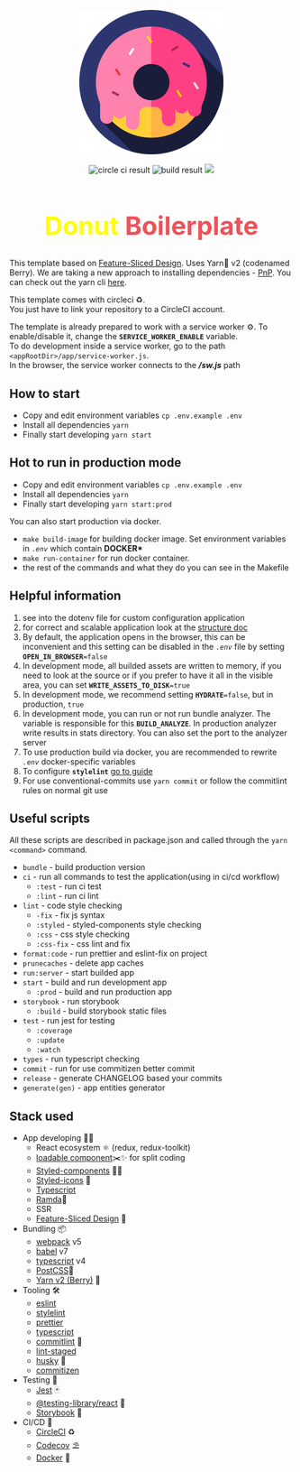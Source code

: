 <p align="center">
  <img width="256" src="./src/assets/svgs/new_logo.svg" alt="Donut Logo"/>
</p>

<p align="center">
  <img src="https://circleci.com/gh/kirill-krasuk/donut_boilerplate.svg?style=svg" alt="circle ci result"/>
  <img src="https://img.shields.io/circleci/build/github/kirill-krasuk/donut_boilerplate" alt="build result">
  <a href="https://codecov.io/gh/kirill-krasuk/donut_boilerplate">
  <img src="https://codecov.io/gh/kirill-krasuk/donut_boilerplate/branch/develop/graph/badge.svg?token=SPFQJZ6O73"/>
  </a>
</p>

<h1 align="center" style="font-size: 45px; font-weight: bold">
<span style="color: yellow">Donut</span> <span style="color: #F05158">Boilerplate</span>
</h1>

This template based on [Feature-Sliced Design](https://feature-sliced.design/). Uses Yarn🧶 v2 (codenamed Berry). We are taking a new approach to installing dependencies - [PnP](https://classic.yarnpkg.com/en/docs/pnp/).
You can check out the yarn cli [here](https://yarnpkg.com/cli/install).

This template comes with circleci ♻️.<br/>
You just have to link your repository to a CircleCI account.

The template is already prepared to work with a service worker ⚙️. To enable/disable it, change the **`SERVICE_WORKER_ENABLE`** variable. <br/>
To do development inside a service worker, go to the path `<appRootDir>/app/service-worker.js`.<br/>
In the browser, the service worker connects to the _**/sw.js**_ path

## How to start

-   Copy and edit environment variables `cp .env.example .env`
-   Install all dependencies `yarn`
-   Finally start developing `yarn start`

## Hot to run in production mode

-   Copy and edit environment variables `cp .env.example .env`
-   Install all dependencies `yarn`
-   Finally start developing `yarn start:prod`

You can also start production via docker.

-   `make build-image` for building docker image. Set environment variables in _`.env`_ which contain **DOCKER\***
-   `make run-container` for run docker container.
-   the rest of the commands and what they do you can see in the Makefile

## Helpful information

1. see into the dotenv file for custom configuration application
1. for correct and scalable application look at the [structure doc](/docs/structure/)
1. By default, the application opens in the browser, this can be inconvenient and this setting can be disabled in the _`.env`_ file by setting **`OPEN_IN_BROWSER`**`=false`
1. In development mode, all builded assets are written to memory, if you need to look at the source or if you prefer to have it all in the visible area, you can set **`WRITE_ASSETS_TO_DISK`**`=true`
1. In development mode, we recommend setting **`HYDRATE`**`=false`, but in production, `true`
1. In development mode, you can run or not run bundle analyzer.
   The variable is responsible for this **`BUILD_ANALYZE`**. In production analyzer write results in stats directory. You can also set the port to the analyzer server
1. To use production build via docker, you are recommended to rewrite _`.env`_ docker-specific variables
1. To configure **`stylelint`** [go to guide](./docs/stylelint/README.md)
1. For use conventional-commits use `yarn commit` or follow the commitlint rules on normal git use

## Useful scripts

All these scripts are described in package.json and called through the `yarn <command>` command.

-   `bundle` - build production version
-   `ci` - run all commands to test the application(using in ci/cd workflow)
    -   `:test` - run ci test
    -   `:lint` - run ci lint
-   `lint` - code style checking
    -   `-fix` - fix js syntax
    -   `:styled` - styled-components style checking
    -   `:css` - css style checking
    -   `:css-fix` - css lint and fix
-   `format:code` - run prettier and eslint-fix on project
-   `prunecaches` - delete app caches
-   `run:server` - start builded app
-   `start` - build and run development app
    -   `:prod` - build and run production app
-   `storybook` - run storybook
    -   `:build` - build storybook static files
-   `test` - run jest for testing
    -   `:coverage`
    -   `:update`
    -   `:watch`
-   `types` - run typescript checking
-   `commit` - run for use commitizen better commit
-   `release` - generate CHANGELOG based your commits
-   `generate(gen)` - app entities generator

## Stack used

-   App developing 🧑‍💻
    -   React ecosystem ⚛ (redux, redux-toolkit)
    -   [loadable component](https://loadable-components.com/)✂️✨ for split coding
    -   [Styled-components](https://styled-components.com/) 💅🏾
    -   [Styled-icons](https://styled-icons.js.org/) 💅
    -   [Typescript](https://www.typescriptlang.org/)
    -   [Ramda](https://ramdajs.com/docs/#)🐏
    -   SSR
    -   [Feature-Sliced Design](https://feature-sliced.design/) 🍰
-   Bundling 📦
    -   [webpack](https://webpack.js.org/) v5
    -   [babel](https://babeljs.io/) v7
    -   [typescript](https://www.typescriptlang.org/) v4
    -   [PostCSS](https://postcss.org/)🔮
    -   [Yarn v2 (Berry)](https://yarnpkg.com/getting-started/migration) 🧶
-   Tooling 🛠
    -   [eslint](https://eslint.org/)
    -   [stylelint](https://stylelint.io/)
    -   [prettier](https://prettier.io/)
    -   [typescript](https://www.typescriptlang.org/)
    -   [commitlint](https://commitlint.js.org/#/) 🚥
    -   [lint-staged](https://github.com/okonet/lint-staged)
    -   [husky](https://typicode.github.io/husky/#/) 🐶
    -   [commitizen](http://commitizen.github.io/cz-cli/)
-   Testing 🧪
    -   [Jest](https://jestjs.io/en/) 🃏
    -   [@testing-library/react](https://testing-library.com/) 🦑
    -   [Storybook](https://storybook.js.org/) 📗
-   CI/CD 🤖
    -   [CircleCI](https://circleci.com/enterprise-trial-install/?utm_source=gb&utm_medium=SEM&utm_campaign=SEM-gb-Ld-ni&utm_content=SEM-gb-Ld-ni-CircleCILocal_impDBA&gclid=Cj0KCQiApsiBBhCKARIsAN8o_4hQShx9SiAsDCMTGa5p_8abvIQrm9VAvBGYZ-2VTqB1Ir_xVzXcfNMaAvhkEALw_wcB) ♻️
    -   [Codecov](https://about.codecov.io/) ⛱
    -   [Docker](https://www.docker.com/) 🐳
